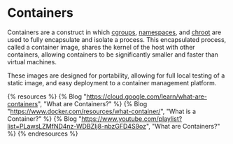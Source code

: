 # Containers

Containers are a construct in which [cgroups](https://en.wikipedia.org/wiki/Cgroups), [namespaces](https://en.wikipedia.org/wiki/Linux_namespaces), and [chroot](https://en.wikipedia.org/wiki/Chroot) are used to fully encapsulate and isolate a process.  This encapsulated process, called a container image, shares the kernel of the host with other containers, allowing containers to be significantly smaller and faster than virtual machines.

These images are designed for portability, allowing for full local testing of a static image, and easy deployment to a container management platform.

{% resources %}
  {% Blog "https://cloud.google.com/learn/what-are-containers", "What are Containers?" %}
  {% Blog "https://www.docker.com/resources/what-container/", "What is a Container?" %}
  {% Blog "https://www.youtube.com/playlist?list=PLawsLZMfND4nz-WDBZIj8-nbzGFD4S9oz", "What are Containers?" %}
{% endresources %}
